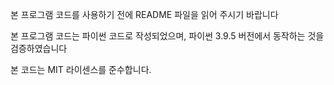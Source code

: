 본 프로그램 코드를 사용하기 전에 README 파일을 읽어 주시기 바랍니다

본 프로그램 코드는 파이썬 코드로 작성되었으며, 파이썬 3.9.5 버전에서 동작하는 것을 검증하였습니다

본 코드는 MIT 라이센스를 준수합니다.
